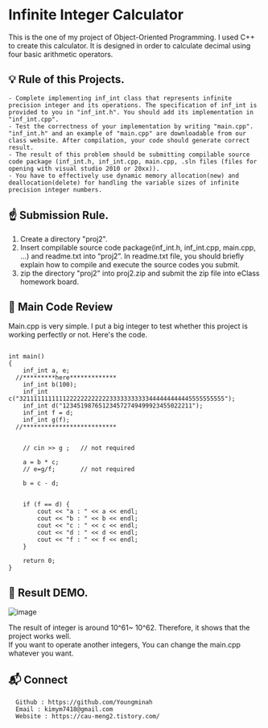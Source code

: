 # Infinite Integer Calculator 

This is the one of my project of Object-Oriented Programming. I used C++ to create this calculator. It is designed in order to calculate decimal using four basic arithmetic operators. 


## :bulb: Rule of this Projects.

```console
- Complete implementing inf_int class that represents infinite precision integer and its operations. The specification of inf_int is provided to you in "inf_int.h". You should add its implementation in "inf_int.cpp". 
- Test the correctness of your implementation by writing "main.cpp". "inf_int.h" and an example of "main.cpp" are downloadable from our class website. After compilation, your code should generate correct result. 
- The result of this problem should be submitting compilable source code package (inf_int.h, inf_int.cpp, main.cpp, .sln files (files for opening with visual studio 2010 or 20xx)).
- You have to effectively use dynamic memory allocation(new) and deallocation(delete) for handling the variable sizes of infinite precision integer numbers.
```


## :point_up: Submission Rule.

1. Create a directory "proj2".
2. Insert compilable source code package(inf_int.h, inf_int.cpp, main.cpp, ...) and readme.txt into “proj2”. In readme.txt file, you should briefly explain how to compile and execute the source codes you submit.
3. zip the directory "proj2" into proj2.zip and submit the zip file into eClass homework board.


## :paperclip: Main Code Review

Main.cpp is very simple. I put a big integer to test whether this project is working perfectly or not.
Here's the code.

<pre><code>
int main()
{
	inf_int a, e;
  //*********here*************
	inf_int b(100);
	inf_int c("321111111111122222222222233333333333444444444445555555555");     
	inf_int d("123451987651234572749499923455022211");
	inf_int f = d;
	inf_int g(f);
  //**************************
  
  
	// cin >> g ;   // not required

	a = b * c;
	// e=g/f;       // not required

	b = c - d;


	if (f == d) {
		cout << "a : " << a << endl;
		cout << "b : " << b << endl;
		cout << "c : " << c << endl;
		cout << "d : " << d << endl;
		cout << "f : " << f << endl;
	}

	return 0;
}
</code></pre>

## :sunflower: Result DEMO.
![image](https://user-images.githubusercontent.com/42762236/80022972-cd1a0d00-8517-11ea-8095-159ed8f96fdd.png)

The result of integer is around 10^61~ 10^62. Therefore, it shows that the project works well.  
If you want to operate another integers, You can change the main.cpp whatever you want.


## :mailbox_with_mail: Connect

```
  Github : https://github.com/Youngminah
  Email : kimym7418@gmail.com
  Website : https://cau-meng2.tistory.com/
```

